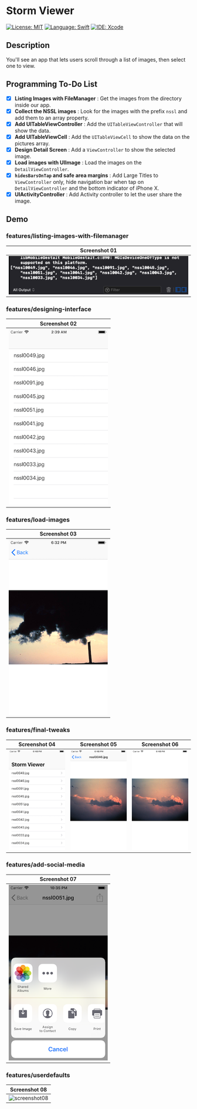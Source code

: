 # Storm Viewer
[![License: MIT](https://img.shields.io/badge/License-MIT-yellow.svg)](https://opensource.org/licenses/MIT)
[![Language: Swift](https://img.shields.io/badge/Language-Swift-red.svg)](https://swift.org/blog/)
[![IDE: Xcode](https://img.shields.io/badge/IDE-Xcode%2010.2-blue.svg)](https://developer.apple.com/xcode/)

## Description
You'll see an app that lets users scroll through a list of images, then select one to view.

## Programming To-Do List
- [x] **Listing Images with FileManager** : Get the images from the directory inside our app.
- [x] **Collect the NSSL images** : Look for the images with the prefix `nssl` and add them to an array property.
- [x] **Add UITableViewController** : Add the `UITableViewController` that will show the data.
- [x] **Add UITableViewCell** : Add the `UITableViewCell` to show the data on the pictures array.
- [x] **Design Detail Screen** : Add a `ViewController` to show the selected image.
- [x] **Load images with UIImage** : Load the images on the `DetailViewController`. 
- [x] **`hidesBarsOnTap` and safe area margins** : Add Large Titles to `ViewController` only, hide navigation bar when tap on `DetailViewController` and the bottom indicator of iPhone X.
- [x] **UIActivityController** : Add Activity controller to let the user share the image.

## Demo
### features/listing-images-with-filemanager
| Screenshot 01 |
| ------------- |
| ![screenshot01](.screenshots/screenshot01.png) |

### features/designing-interface
| Screenshot 02 |
| ------------- |
| ![screenshot02](.screenshots/screenshot02.png) |

### features/load-images
| Screenshot 03 |
| ------------- |
| ![screenshot03](.screenshots/screenshot03.png) |

### features/final-tweaks

| Screenshot 04 | Screenshot 05 | Screenshot 06 |
| ------------- | ------------- | ------------- |
| ![screenshot04](.screenshots/screenshot04.png) | ![screenshot05](.screenshots/screenshot05.png) | ![screenshot06](.screenshots/screenshot06.png) |

### features/add-social-media
| Screenshot 07 |
| ------------- |
| ![screenshot07](.screenshots/screenshot07.png) |

### features/userdefaults
| Screenshot 08 |
| ------------- |
| ![screenshot08](.screenshots/screenshot08.gif) |
